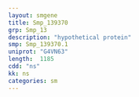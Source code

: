 ```yaml
---
layout: smgene
title: Smp_139370
grp: Smp_13
description: "hypothetical protein"
smp: Smp_139370.1
uniprot: "G4VN63"
length:  1185
cdd: "ns"
kk: ns
categories: sm
---
```

